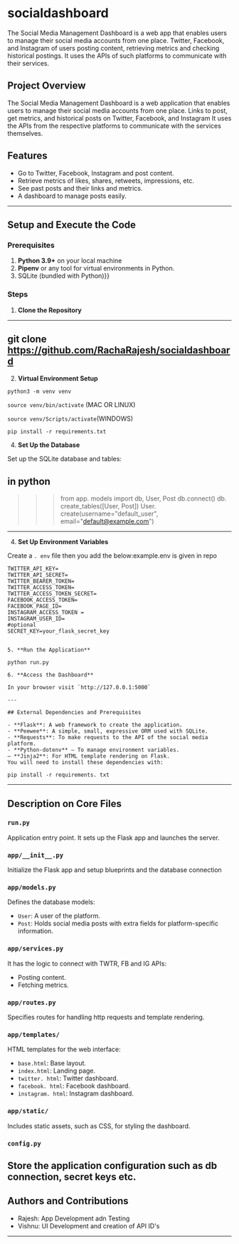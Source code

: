 # socialdashboard
The Social Media Management Dashboard is a web app that enables users to manage their social media accounts from one place. Twitter, Facebook, and Instagram of users posting content, retrieving metrics and checking historical postings. It uses the APIs of such platforms to communicate with their services.

## Project Overview
The Social Media Management Dashboard is a web application that enables users to manage their social media accounts from one place. Links to post, get metrics, and historical posts on Twitter, Facebook, and Instagram It uses the APIs from the respective platforms to communicate with the services themselves.

## Features
- Go to Twitter, Facebook, Instagram and post content.
- Retrieve metrics of likes, shares, retweets, impressions, etc.
- See past posts and their links and metrics.
- A dashboard to manage posts easily.
---

## Setup and Execute the Code
### Prerequisites
1. **Python 3.9+** on your local machine
2. **Pipenv** or any tool for virtual environments in Python.
3. SQLite (bundled with Python)}}
   
### Steps
1. **Clone the Repository**
---
git clone https://github.com/RachaRajesh/socialdashboard
---
2. **Virtual Environment Setup**
   
  ``` python3 -m venv venv ```
  
  ``` source venv/bin/activate ``` (MAC OR LINUX)
  
  ``` source venv/Scripts/activate ```(WINDOWS)

  ``` pip install -r requirements.txt ```
   
4. **Set Up the Database**

Set up the SQLite database and tables:

  in  python
  ---
>>> from app. models import db, User, Post
   >>> db.connect()
>>> db. create_tables([User, Post])
>>> User. create(username="default_user", email="default@example.com")
  ---
4. **Set Up Environment Variables**
   
Create a `. env` file then you add the below:example.env is given in repo
 ```  
TWITTER_API_KEY=
TWITTER_API_SECRET=
TWITTER_BEARER_TOKEN=
TWITTER_ACCESS_TOKEN=
TWITTER_ACCESS_TOKEN_SECRET=
FACEBOOK_ACCESS_TOKEN=
FACEBOOK_PAGE_ID=
INSTAGRAM_ACCESS_TOKEN =
INSTAGRAM_USER_ID=
#optional
SECRET_KEY=your_flask_secret_key
```
   ```

5. **Run the Application**
   
   python run.py
   
6. **Access the Dashboard**

In your browser visit `http://127.0.0.1:5000`

---

## External Dependencies and Prerequisites

- **Flask**: A web framework to create the application.
- **Peewee**: A simple, small, expressive ORM used with SQLite.
- **Requests**: To make requests to the API of the social media platform.
- **Python-dotenv** — To manage environment variables.
– **Jinja2**: For HTML template rendering on Flask.
You will need to install these dependencies with:

pip install -r requirements. txt
```

---
## Description on Core Files

### `run.py`
Application entry point. It sets up the Flask app and launches the server.
### `app/__init__.py`
Initialize the Flask app and setup blueprints and the database connection

### `app/models.py`
Defines the database models:
- `User`: A user of the platform.
- `Post`: Holds social media posts with extra fields for platform-specific information.
### `app/services.py`
It has the logic to connect with TWTR, FB and IG APIs:
- Posting content.
- Fetching metrics.

### `app/routes.py`
Specifies routes for handling http requests and template rendering.
### `app/templates/`
HTML templates for the web interface:
- `base.html`: Base layout.
- `index.html`: Landing page.
- `twitter. html`: Twitter dashboard.
- `facebook. html`: Facebook dashboard.
- `instagram. html`: Instagram dashboard.
### `app/static/`
Includes static assets, such as CSS, for styling the dashboard.

### `config.py`
Store the application configuration such as db connection, secret keys etc.
---

## Authors and Contributions

- Rajesh: App Development adn Testing
- Vishnu: UI Development and creation of API ID's
---

